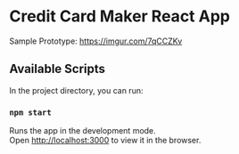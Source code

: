 # Credit Card Maker React App

Sample Prototype:  https://imgur.com/7qCCZKv

## Available Scripts

In the project directory, you can run:

### `npm start`

Runs the app in the development mode.\
Open [http://localhost:3000](http://localhost:3000) to view it in the browser.

